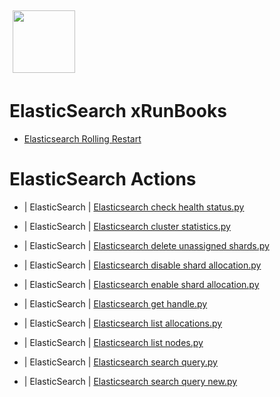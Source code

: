 <img align="center" src="https://unskript.com/assets/favicon.png" width="100" height="100" style="padding: 5px">

 # ElasticSearch xRunBooks

* [Elasticsearch Rolling Restart](https://github.com/unskript/Awesome-CloudOps-Automation/tree/master)


 # ElasticSearch Actions 

* | ElasticSearch | [Elasticsearch check health status.py](https://github.com/unskript/Awesome-CloudOps-Automation/tree/master/ElasticSearch/legos/elasticsearch_check_health_status) 

* | ElasticSearch | [Elasticsearch cluster statistics.py](https://github.com/unskript/Awesome-CloudOps-Automation/tree/master/ElasticSearch/legos/elasticsearch_cluster_statistics) 

* | ElasticSearch | [Elasticsearch delete unassigned shards.py](https://github.com/unskript/Awesome-CloudOps-Automation/tree/master/ElasticSearch/legos/elasticsearch_delete_unassigned_shards) 

* | ElasticSearch | [Elasticsearch disable shard allocation.py](https://github.com/unskript/Awesome-CloudOps-Automation/tree/master/ElasticSearch/legos/elasticsearch_disable_shard_allocation) 

* | ElasticSearch | [Elasticsearch enable shard allocation.py](https://github.com/unskript/Awesome-CloudOps-Automation/tree/master/ElasticSearch/legos/elasticsearch_enable_shard_allocation) 

* | ElasticSearch | [Elasticsearch get handle.py](https://github.com/unskript/Awesome-CloudOps-Automation/tree/master/ElasticSearch/legos/elasticsearch_get_handle) 

* | ElasticSearch | [Elasticsearch list allocations.py](https://github.com/unskript/Awesome-CloudOps-Automation/tree/master/ElasticSearch/legos/elasticsearch_list_allocations) 

* | ElasticSearch | [Elasticsearch list nodes.py](https://github.com/unskript/Awesome-CloudOps-Automation/tree/master/ElasticSearch/legos/elasticsearch_list_nodes) 

* | ElasticSearch | [Elasticsearch search query.py](https://github.com/unskript/Awesome-CloudOps-Automation/tree/master/ElasticSearch/legos/elasticsearch_search_query) 

* | ElasticSearch | [Elasticsearch search query new.py](https://github.com/unskript/Awesome-CloudOps-Automation/tree/master/ElasticSearch/legos/elasticsearch_search_query_new) 

